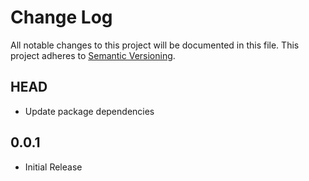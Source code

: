 # Change Log

All notable changes to this project will be documented in this file. This
project adheres to [Semantic Versioning](http://semver.org/).

## HEAD

* Update package dependencies

## 0.0.1

* Initial Release
